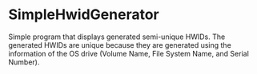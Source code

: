 # SimpleHwidGenerator
Simple program that displays generated semi-unique HWIDs. The generated HWIDs are unique because they are generated using the information of the OS drive (Volume Name, File System Name, and Serial Number).
